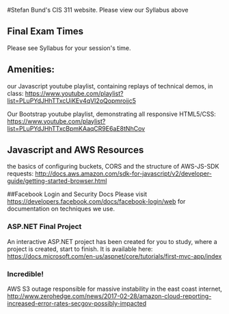 
#Stefan Bund's CIS 311 website. Please view our Syllabus above
## Final Exam Times
Please see Syllabus for your session's time.

## Amenities: 
our Javascript youtube playlist, containing replays of technical demos, in class: https://www.youtube.com/playlist?list=PLuPYdJHhTTxcUiKEv4qVI2oQopmroijc5

Our Bootstrap youtube playlist, demonstrating all responsive HTML5/CSS: https://www.youtube.com/playlist?list=PLuPYdJHhTTxcBpmKAaqCR9E6aE8tNhCov

## Javascript and AWS Resources
the basics of configuring buckets, CORS and the structure of AWS-JS-SDK requests: http://docs.aws.amazon.com/sdk-for-javascript/v2/developer-guide/getting-started-browser.html

##Facebook Login and Security Docs
Please visit https://developers.facebook.com/docs/facebook-login/web for documentation on techniques we use. 

### ASP.NET Final Project
An interactive ASP.NET project has been created for you to study, where a project is created, start to finish. It is available here: https://docs.microsoft.com/en-us/aspnet/core/tutorials/first-mvc-app/index

### Incredible!
AWS S3 outage responsible for massive instability in the east coast internet, http://www.zerohedge.com/news/2017-02-28/amazon-cloud-reporting-increased-error-rates-secgov-possibly-impacted
